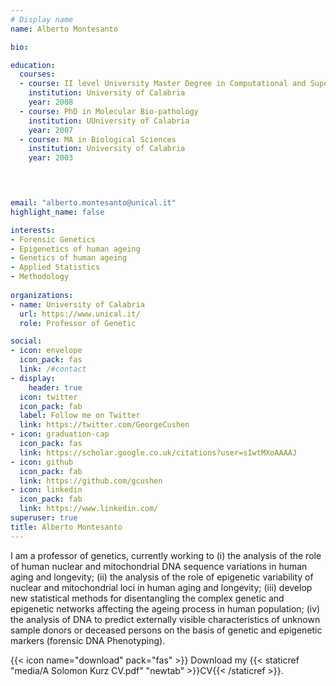 ```yaml
---
# Display name
name: Alberto Montesanto

bio:

education:
  courses:
  - course: II level University Master Degree in Computational and Supercomputing Sciences 
    institution: University of Calabria
    year: 2008
  - course: PhD in Molecular Bio-pathology 
    institution: UUniversity of Calabria
    year: 2007
  - course: MA in Biological Sciences 
    institution: University of Calabria
    year: 2003



    
email: "alberto.montesanto@unical.it"
highlight_name: false

interests:
- Forensic Genetics
- Epigenetics of human ageing
- Genetics of human ageing
- Applied Statistics
- Methodology
    
organizations:
- name: University of Calabria
  url: https://www.unical.it/
  role: Professor of Genetic

social:
- icon: envelope
  icon_pack: fas
  link: /#contact
- display:
    header: true
  icon: twitter
  icon_pack: fab
  label: Follow me on Twitter
  link: https://twitter.com/GeorgeCushen
- icon: graduation-cap
  icon_pack: fas
  link: https://scholar.google.co.uk/citations?user=sIwtMXoAAAAJ
- icon: github
  icon_pack: fab
  link: https://github.com/gcushen
- icon: linkedin
  icon_pack: fab
  link: https://www.linkedin.com/
superuser: true
title: Alberto Montesanto
---
```


I am a professor of genetics, currently working to (i) the analysis of the role of human nuclear and mitochondrial DNA sequence variations in human aging and longevity; (ii) the analysis of the role of epigenetic variability of nuclear and mitochondrial loci in human aging and longevity; (iii) develop new statistical methods for disentangling the complex genetic and epigenetic networks affecting the ageing process in human population; (iv) the analysis of DNA to predict externally visible characteristics of unknown sample donors or deceased persons on the basis of genetic and epigenetic markers (forensic DNA Phenotyping).

{{< icon name="download" pack="fas" >}} Download my {{< staticref "media/A Solomon Kurz CV.pdf" "newtab" >}}CV{{< /staticref >}}.
